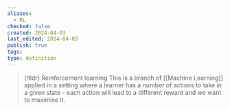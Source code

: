 ```yaml
---
aliases:
  - RL
checked: false
created: 2024-04-03
last_edited: 2024-04-03
publish: true
tags: 
type: definition
---
```

>[!tldr] Reinforcement learning
>This is a branch of [[Machine Learning]] applied in a setting where a learner has a number of actions to take in a given state - each action will lead to a different reward and we want to maximise it. 

